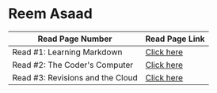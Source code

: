# Reem Asaad
| Read Page Number | Read Page Link |
| ----------- | ----------- |
| Read #1: Learning Markdown | [Click here](https://reem-asaad.github.io/reading-notes/LearningMarkdown) |
| Read #2: The Coder's Computer | [Click here](https://reem-asaad.github.io/reading-notes/TheCodersComputer) |
| Read #3: Revisions and the Cloud | [Click here](https://reem-asaad.github.io/reading-notes/RevisionsandtheCloud) |
